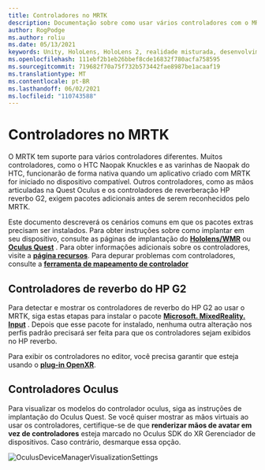 ```yaml
---
title: Controladores no MRTK
description: Documentação sobre como usar vários controladores com o MRTK
author: RogPodge
ms.author: roliu
ms.date: 05/13/2021
keywords: Unity, HoloLens, HoloLens 2, realidade misturada, desenvolvimento, MRTK, controladores, HP reverbera, oculus, HTC Naopak, mãos
ms.openlocfilehash: 111ebf2b1eb26bbef8cde16832f780acfa758595
ms.sourcegitcommit: 719682f70a75f732b573442fae8987be1acaaf19
ms.translationtype: MT
ms.contentlocale: pt-BR
ms.lasthandoff: 06/02/2021
ms.locfileid: "110743588"
---
```

# <a name="controllers-in-mrtk"></a>Controladores no MRTK

O MRTK tem suporte para vários controladores diferentes. Muitos controladores, como o HTC Naopak Knuckles e as varinhas de Naopak do HTC, funcionarão de forma nativa quando um aplicativo criado com MRTK for iniciado no dispositivo compatível. Outros controladores, como as mãos articuladas na Quest Oculus e os controladores de reverberação HP reverbo G2, exigem pacotes adicionais antes de serem reconhecidos pelo MRTK.

Este documento descreverá os cenários comuns em que os pacotes extras precisam ser instalados. Para obter instruções sobre como implantar em seu dispositivo, consulte as páginas de implantação do [**Hololens/WMR**](./wmr-mrtk.md) ou [**Oculus Quest**](/windows/mixed-reality/mrtk-unity/supported-devices/oclus-quest-mrtk) . Para obter informações adicionais sobre os controladores, visite a [**página recursos**](../features/input/controllers.md). Para depurar problemas com controladores, consulte a [ **ferramenta de mapeamento de controlador**](../features/tools/controller-mapping-tool.md)

## <a name="hp-reverb-g2-controllers"></a>Controladores de reverbo do HP G2

Para detectar e mostrar os controladores de reverbo do HP G2 ao usar o MRTK, siga estas etapas para instalar o pacote [**Microsoft. MixedReality. Input**](/windows/mixed-reality/develop/unity/unity-reverb-g2-controllers#installing-microsoftmixedrealityinput-with-the-mixed-reality-feature-tool) . Depois que esse pacote for instalado, nenhuma outra alteração nos perfis padrão precisará ser feita para que os controladores sejam exibidos no HP reverbo. 

Para exibir os controladores no editor, você precisa garantir que esteja usando o [**plug-in OpenXR**](/windows/mixed-reality/develop/unity/openxr-getting-started).

## <a name="oculus-controllers"></a>Controladores Oculus 

Para visualizar os modelos do controlador oculus, siga as instruções de implantação do Oculus Quest. Se você quiser mostrar as mãos virtuais ao usar os controladores, certifique-se de que **renderizar mãos de avatar em vez de controladores** esteja marcado no Oculus SDK do XR Gerenciador de dispositivos. Caso contrário, desmarque essa opção.

![OculusDeviceManagerVisualizationSettings](../images/cross-platform/oculus-quest/OculusDeviceManager.png)